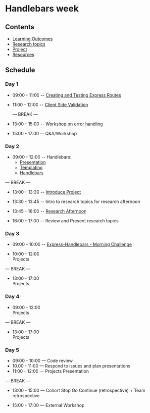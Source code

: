 # Handlebars week

## Contents

- [Learning Outcomes](./learning-outcomes.md)
- [Research topics](./research-afternoon.md)
- [Project](./project.md)
- [Resources](./resources)

## Schedule

### Day 1

- 09:00 - 11:00 
  -- [Creating and Testing Express Routes](https://github.com/foundersandcoders/express-and-testing-workshop)

- 11:00 - 12:00 
  -- [Client Side Validation](https://github.com/foundersandcoders/mc-client-side-validation)
  
  — BREAK —


- 13:00 - 15:00 -- [Workshop on error handling](https://github.com/foundersandcoders/error-handling-workshop)

- 15:00 - 17:00
  -- Q&A/Workshop

### Day 2

- 09:00 - 12:00 -- Handlebars:
    - [Presentation](https://docs.google.com/presentation/d/1AHAMQxpudl0zwwR2yADIoB7Luf58urJpKaqqTb1dhu0/edit?usp=sharing)
    - [Templating](https://github.com/m4v15/templating/)
    - [Handlebars](https://github.com/m4v15/country-express)

— BREAK —

- 13:00 - 13:30
  -- [Introduce Project](./project.md)

- 13:30 - 13:45
  -- Intro to research topics for research afternoon

- 13:45 - 16:00
  -- [Research Afternoon](./research-afternoon.md)

- 16:00 - 17:00
  -- Review and Present research topics

### Day 3

- 09:00 - 10:00 -- [Express-Handlebars - Morning Challenge](https://github.com/foundersandcoders/express-handlebars-challenge)

- 10:00 - 12:00 <br>
  Projects

— BREAK —

- 13:00 - 17:00<br>
  Projects

### Day 4

- 09:00 - 12:00 <br>
  Projects

— BREAK —

- 13:00 - 17:00 <br>
  Projects

### Day 5

- 09:00 - 10:00 — Code review 
- 10.00 - 11:00 — Respond to issues and plan presentations
- 11:00 - 12:00 — Projects Presentation

— BREAK —

- 13:00 - 15:00 — Cohort Stop Go Continue (retrospective) + Team retrospective

- 15:00 - 17:00 — External Workshop
